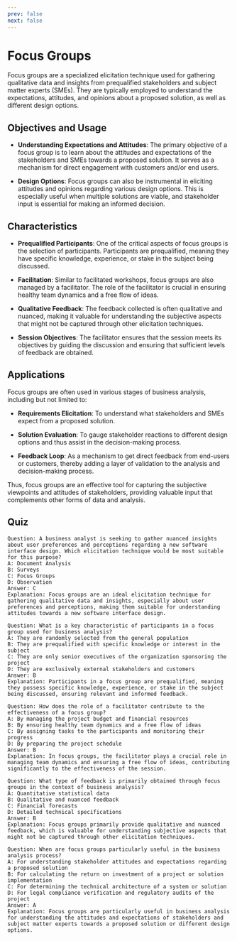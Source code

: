 ```yaml
---
prev: false
next: false
---
```


# Focus Groups

Focus groups are a specialized elicitation technique used for gathering qualitative data and insights from prequalified stakeholders and subject matter experts (SMEs). They are typically employed to understand the expectations, attitudes, and opinions about a proposed solution, as well as different design options.

## Objectives and Usage

- **Understanding Expectations and Attitudes**: The primary objective of a focus group is to learn about the attitudes and expectations of the stakeholders and SMEs towards a proposed solution. It serves as a mechanism for direct engagement with customers and/or end users.

- **Design Options**: Focus groups can also be instrumental in eliciting attitudes and opinions regarding various design options. This is especially useful when multiple solutions are viable, and stakeholder input is essential for making an informed decision.

## Characteristics

- **Prequalified Participants**: One of the critical aspects of focus groups is the selection of participants. Participants are prequalified, meaning they have specific knowledge, experience, or stake in the subject being discussed.

- **Facilitation**: Similar to facilitated workshops, focus groups are also managed by a facilitator. The role of the facilitator is crucial in ensuring healthy team dynamics and a free flow of ideas.

- **Qualitative Feedback**: The feedback collected is often qualitative and nuanced, making it valuable for understanding the subjective aspects that might not be captured through other elicitation techniques.

- **Session Objectives**: The facilitator ensures that the session meets its objectives by guiding the discussion and ensuring that sufficient levels of feedback are obtained.

## Applications

Focus groups are often used in various stages of business analysis, including but not limited to:

- **Requirements Elicitation**: To understand what stakeholders and SMEs expect from a proposed solution.

- **Solution Evaluation**: To gauge stakeholder reactions to different design options and thus assist in the decision-making process.

- **Feedback Loop**: As a mechanism to get direct feedback from end-users or customers, thereby adding a layer of validation to the analysis and decision-making process.

Thus, focus groups are an effective tool for capturing the subjective viewpoints and attitudes of stakeholders, providing valuable input that complements other forms of data and analysis.

## Quiz

```quiz
Question: A business analyst is seeking to gather nuanced insights about user preferences and perceptions regarding a new software interface design. Which elicitation technique would be most suitable for this purpose?
A: Document Analysis
B: Surveys
C: Focus Groups
D: Observation
Answer: C
Explanation: Focus groups are an ideal elicitation technique for gathering qualitative data and insights, especially about user preferences and perceptions, making them suitable for understanding attitudes towards a new software interface design.

Question: What is a key characteristic of participants in a focus group used for business analysis?
A: They are randomly selected from the general population
B: They are prequalified with specific knowledge or interest in the subject
C: They are only senior executives of the organization sponsoring the project
D: They are exclusively external stakeholders and customers
Answer: B
Explanation: Participants in a focus group are prequalified, meaning they possess specific knowledge, experience, or stake in the subject being discussed, ensuring relevant and informed feedback.

Question: How does the role of a facilitator contribute to the effectiveness of a focus group?
A: By managing the project budget and financial resources
B: By ensuring healthy team dynamics and a free flow of ideas
C: By assigning tasks to the participants and monitoring their progress
D: By preparing the project schedule
Answer: B
Explanation: In focus groups, the facilitator plays a crucial role in managing team dynamics and ensuring a free flow of ideas, contributing significantly to the effectiveness of the session.

Question: What type of feedback is primarily obtained through focus groups in the context of business analysis?
A: Quantitative statistical data
B: Qualitative and nuanced feedback
C: Financial forecasts
D: Detailed technical specifications
Answer: B
Explanation: Focus groups primarily provide qualitative and nuanced feedback, which is valuable for understanding subjective aspects that might not be captured through other elicitation techniques.

Question: When are focus groups particularly useful in the business analysis process?
A: For understanding stakeholder attitudes and expectations regarding a proposed solution
B: For calculating the return on investment of a project or solution implementation
C: For determining the technical architecture of a system or solution
D: For legal compliance verification and regulatory audits of the project
Answer: A
Explanation: Focus groups are particularly useful in business analysis for understanding the attitudes and expectations of stakeholders and subject matter experts towards a proposed solution or different design options.
```
